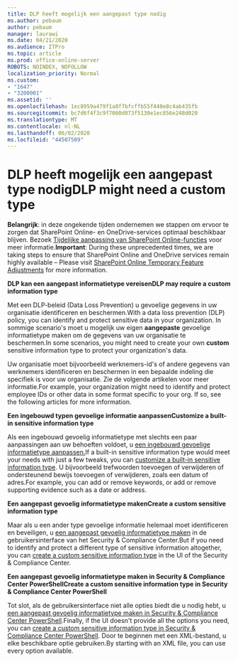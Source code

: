 ```yaml
---
title: DLP heeft mogelijk een aangepast type nodig
ms.author: pebaum
author: pebaum
manager: laurawi
ms.date: 04/21/2020
ms.audience: ITPro
ms.topic: article
ms.prod: office-online-server
ROBOTS: NOINDEX, NOFOLLOW
localization_priority: Normal
ms.custom:
- "1647"
- "3200001"
ms.assetid: ''
ms.openlocfilehash: 1ec8959a479f1a8f7bfcffb55f440e8c4ab435fb
ms.sourcegitcommit: bc7d6f4f3c9f7060d073f5130e1ec856e248d020
ms.translationtype: MT
ms.contentlocale: nl-NL
ms.lasthandoff: 06/02/2020
ms.locfileid: "44507509"
---
```

# <a name="dlp-might-need-a-custom-type"></a><span data-ttu-id="92595-102">DLP heeft mogelijk een aangepast type nodig</span><span class="sxs-lookup"><span data-stu-id="92595-102">DLP might need a custom type</span></span>

<span data-ttu-id="92595-103">**Belangrijk**: in deze ongekende tijden ondernemen we stappen om ervoor te zorgen dat SharePoint Online- en OneDrive-services optimaal beschikbaar blijven. Bezoek [Tijdelijke aanpassing van SharePoint Online-functies](https://aka.ms/ODSPAdjustments) voor meer informatie.</span><span class="sxs-lookup"><span data-stu-id="92595-103">**Important**: During these unprecedented times, we are taking steps to ensure that SharePoint Online and OneDrive services remain highly available – Please visit [SharePoint Online Temporary Feature Adjustments](https://aka.ms/ODSPAdjustments) for more information.</span></span>

<span data-ttu-id="92595-104">**DLP kan een aangepast informatietype vereisen**</span><span class="sxs-lookup"><span data-stu-id="92595-104">**DLP may require a custom information type**</span></span>

<span data-ttu-id="92595-105">Met een DLP-beleid (Data Loss Prevention) u gevoelige gegevens in uw organisatie identificeren en beschermen.</span><span class="sxs-lookup"><span data-stu-id="92595-105">With a data loss prevention (DLP) policy, you can identify and protect sensitive data in your organization.</span></span> <span data-ttu-id="92595-106">In sommige scenario's moet u mogelijk uw eigen **aangepaste** gevoelige informatietype maken om de gegevens van uw organisatie te beschermen.</span><span class="sxs-lookup"><span data-stu-id="92595-106">In some scenarios, you might need to create your own **custom** sensitive information type to protect your organization's data.</span></span>

<span data-ttu-id="92595-107">Uw organisatie moet bijvoorbeeld werknemers-id's of andere gegevens van werknemers identificeren en beschermen in een bepaalde indeling die specifiek is voor uw organisatie. Zie de volgende artikelen voor meer informatie.</span><span class="sxs-lookup"><span data-stu-id="92595-107">For example, your organization might need to identify and protect employee IDs or other data in some format specific to your org. If so, see the following articles for more information.</span></span>
  
 <span data-ttu-id="92595-108">**Een ingebouwd typen gevoelige informatie aanpassen**</span><span class="sxs-lookup"><span data-stu-id="92595-108">**Customize a built-in sensitive information type**</span></span>
  
<span data-ttu-id="92595-109">Als een ingebouwd gevoelig informatietype met slechts een paar aanpassingen aan uw behoeften voldoet, u [een ingebouwd gevoelige informatietype aanpassen.](https://docs.microsoft.com/microsoft-365/compliance/customize-a-built-in-sensitive-information-type)</span><span class="sxs-lookup"><span data-stu-id="92595-109">If a built-in sensitive information type would meet your needs with just a few tweaks, you can [customize a built-in sensitive information type](https://docs.microsoft.com/microsoft-365/compliance/customize-a-built-in-sensitive-information-type).</span></span> <span data-ttu-id="92595-110">U bijvoorbeeld trefwoorden toevoegen of verwijderen of ondersteunend bewijs toevoegen of verwijderen, zoals een datum of adres.</span><span class="sxs-lookup"><span data-stu-id="92595-110">For example, you can add or remove keywords, or add or remove supporting evidence such as a date or address.</span></span>
  
 <span data-ttu-id="92595-111">**Een aangepast gevoelig informatietype maken**</span><span class="sxs-lookup"><span data-stu-id="92595-111">**Create a custom sensitive information type**</span></span>
  
<span data-ttu-id="92595-112">Maar als u een ander type gevoelige informatie helemaal moet identificeren en beveiligen, u [een aangepast gevoelig informatietype maken](https://docs.microsoft.com/microsoft-365/compliance/create-a-custom-sensitive-information-type) in de gebruikersinterface van het Security & Compliance Center.</span><span class="sxs-lookup"><span data-stu-id="92595-112">But if you need to identify and protect a different type of sensitive information altogether, you can [create a custom sensitive information type](https://docs.microsoft.com/microsoft-365/compliance/create-a-custom-sensitive-information-type) in the UI of the Security & Compliance Center.</span></span>
  
<span data-ttu-id="92595-113">**Een aangepast gevoelig informatietype maken in Security & Compliance Center PowerShell**</span><span class="sxs-lookup"><span data-stu-id="92595-113">**Create a custom sensitive information type in Security & Compliance Center PowerShell**</span></span>

<span data-ttu-id="92595-114">Tot slot, als de gebruikersinterface niet alle opties biedt die u nodig hebt, u [een aangepast gevoelig informatietype maken in Security & Compliance Center PowerShell](https://docs.microsoft.com/microsoft-365/compliance/create-a-custom-sensitive-information-type-in-scc-powershell).</span><span class="sxs-lookup"><span data-stu-id="92595-114">Finally, if the UI doesn't provide all the options you need, you can [create a custom sensitive information type in Security & Compliance Center PowerShell](https://docs.microsoft.com/microsoft-365/compliance/create-a-custom-sensitive-information-type-in-scc-powershell).</span></span> <span data-ttu-id="92595-115">Door te beginnen met een XML-bestand, u elke beschikbare optie gebruiken.</span><span class="sxs-lookup"><span data-stu-id="92595-115">By starting with an XML file, you can use every option available.</span></span>
